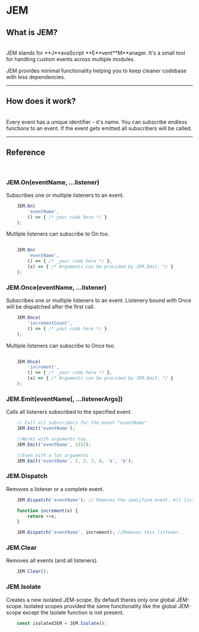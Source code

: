 # JEM

## What is JEM?
<br/>
JEM stands for **J**avaScript **E**vent**M**anager. It's a small tool for handling custom events across multiple modules.

JEM provides minimal functionality helping you to keep  cleaner codebase with less dependencies.
<hr />

## How does it work?
<br/>
Every event has a unique identifier - it's name. You can subscribe endless functions to an event. If the event gets emitted
all subscribers will be called. 

<hr />

## Reference 
<br/>

### JEM.On(eventName, ...listener)
Subscribes one or multiple listeners to an event. 

```javascript
    JEM.On(
        'eventName', 
        () => { /* your code here */ }
    );
```

Mutliple listeners can subscribe to On too.

```javascript

    JEM.On(
        'eventName', 
        () => { /* _your code here */ }, 
        (x) => { /* Arguments can be provided by JEM.Emit. */ }
    );

```

### JEM.Once(eventName, ...listener)

Subscribes one or multiple listeners to an event. Listenery bound with Once will be dispatched after the first call.


```javascript
    JEM.Once(
        'incrementCount', 
        () => { /* your code here */ }
    );
```

Multiple listeners can subscribe to Once too.

```javascript

    JEM.Once(
        'increment', 
        () => { /* _your code here */ }, 
        (x) => { /* Arguments can be provided by JEM.Emit. */ }
    );

```


### JEM.Emit(eventName[, ...listenerArgs])

Calls all listeners subscribed to the specified event.

```javascript
    // Call all subscribers for the event "eventName"
    JEM.Emit('eventName');

    //Works with arguments too.
    JEM.Emit('eventName', 1337);

    //Even with a lot arguments
    JEM.Emit('eventName', 1, 2, 3, 4, 'a', 'b');

```

### JEM.Dispatch

Removes a listener or a complete event.

```javascript
    JEM.Dispatch('eventName'); // Removes the specified event. All listeners are gone.

    function increment(x) {
        return ++x;
    }

    JEM.Dispatch('eventName', increment); //Removes this listener.
```

### JEM.Clear
Removes all events (and all listeners).

```javascript
    JEM.Clear();
```

### JEM.Isolate
Creates a new isolated JEM-scope. By default theres only one global JEM-scope. 
Isolated scopes provided the same functionality like the global JEM-scope except 
the Isolate function is not present.

```javascript
    const isolatedJEM = JEM.Isolate();
```

